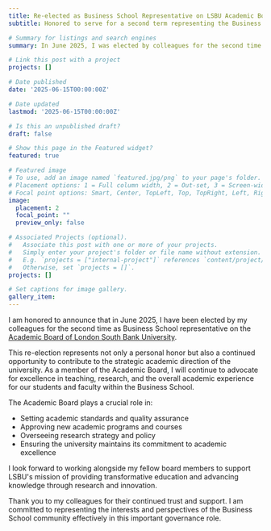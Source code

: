 ```yaml
---
title: Re-elected as Business School Representative on LSBU Academic Board
subtitle: Honored to serve for a second term representing the Business School on London South Bank University's Academic Board

# Summary for listings and search engines
summary: In June 2025, I was elected by colleagues for the second time as Business School representative on the Academic Board of London South Bank University.

# Link this post with a project
projects: []

# Date published
date: '2025-06-15T00:00:00Z'

# Date updated
lastmod: '2025-06-15T00:00:00Z'

# Is this an unpublished draft?
draft: false

# Show this page in the Featured widget?
featured: true

# Featured image
# To use, add an image named `featured.jpg/png` to your page's folder.
# Placement options: 1 = Full column width, 2 = Out-set, 3 = Screen-width
# Focal point options: Smart, Center, TopLeft, Top, TopRight, Left, Right, BottomLeft, Bottom, BottomRight
image:
  placement: 2
  focal_point: ""
  preview_only: false

# Associated Projects (optional).
#   Associate this post with one or more of your projects.
#   Simply enter your project's folder or file name without extension.
#   E.g. `projects = ["internal-project"]` references `content/project/deep-learning/index.md`.
#   Otherwise, set `projects = []`.
projects: []

# Set captions for image gallery.
gallery_item:
---
```


I am honored to announce that in June 2025, I have been elected by my colleagues for the second time as Business School representative on the [Academic Board of London South Bank University](https://www.lsbu.ac.uk/about-us/people/governance/academic-board).

This re-election represents not only a personal honor but also a continued opportunity to contribute to the strategic academic direction of the university. As a member of the Academic Board, I will continue to advocate for excellence in teaching, research, and the overall academic experience for our students and faculty within the Business School.

The Academic Board plays a crucial role in:
- Setting academic standards and quality assurance
- Approving new academic programs and courses
- Overseeing research strategy and policy
- Ensuring the university maintains its commitment to academic excellence

I look forward to working alongside my fellow board members to support LSBU's mission of providing transformative education and advancing knowledge through research and innovation.

Thank you to my colleagues for their continued trust and support. I am committed to representing the interests and perspectives of the Business School community effectively in this important governance role.
